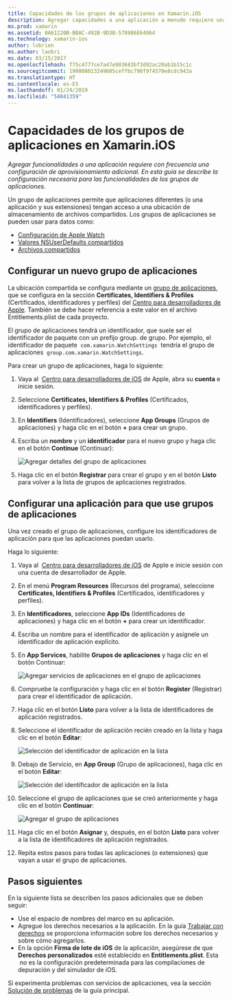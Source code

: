 ```yaml
---
title: Capacidades de los grupos de aplicaciones en Xamarin.iOS
description: Agregar capacidades a una aplicación a menudo requiere una configuración de aprovisionamiento adicional. En esta guía se describe la configuración necesaria para las capacidades de los grupos de aplicaciones.
ms.prod: xamarin
ms.assetid: 0A61220B-BBAC-492B-9D3B-578986E64064
ms.technology: xamarin-ios
author: lobrien
ms.author: laobri
ms.date: 03/15/2017
ms.openlocfilehash: f75c4777ce7a47e983683bf3d92ac20ab1b15c1c
ms.sourcegitcommit: 190808013249005ceffbc798f9f4570e8cdc943a
ms.translationtype: HT
ms.contentlocale: es-ES
ms.lasthandoff: 01/24/2019
ms.locfileid: "54841359"
---
```

# <a name="app-group-capabilities-in-xamarinios"></a>Capacidades de los grupos de aplicaciones en Xamarin.iOS

_Agregar funcionalidades a una aplicación requiere con frecuencia una configuración de aprovisionamiento adicional. En esta guía se describe la configuración necesaria para las funcionalidades de los grupos de aplicaciones._

Un grupo de aplicaciones permite que aplicaciones diferentes (o una aplicación y sus extensiones) tengan acceso a una ubicación de almacenamiento de archivos compartidos. Los grupos de aplicaciones se pueden usar para datos como:

*   [Configuración de Apple Watch](~/ios/watchos/app-fundamentals/settings.md)
*   [Valores NSUserDefaults compartidos](~/ios/app-fundamentals/user-defaults.md)
*   [Archivos compartidos](~/ios/watchos/app-fundamentals/parent-app.md#files)

## <a name="configure-a-new-app-group"></a>Configurar un nuevo grupo de aplicaciones

La ubicación compartida se configura mediante un [grupo de aplicaciones](https://developer.apple.com/library/content/documentation/Miscellaneous/Reference/EntitlementKeyReference/Chapters/EnablingAppSandbox.html#//apple_ref/doc/uid/TP40011195-CH4-SW19), que se configura en la sección **Certificates, Identifiers & Profiles** (Certificados, identificadores y perfiles) del [Centro para desarrolladores de Apple](https://developer.apple.com/account/). También se debe hacer referencia a este valor en el archivo Entitlements.plist de cada proyecto.

El grupo de aplicaciones tendrá un identificador, que suele ser el identificador de paquete con un prefijo group. de grupo. Por ejemplo, el identificador de paquete  `com.xamarin.WatchSettings`  tendría el grupo de aplicaciones  `group.com.xamarin.WatchSettings`.

Para crear un grupo de aplicaciones, haga lo siguiente:

1.  Vaya al  [Centro para desarrolladores de iOS](https://developer.apple.com/account/) de Apple, abra su **cuenta** e inicie sesión.
2.  Seleccione **Certificates, Identifiers & Profiles** (Certificados, identificadores y perfiles).
3.  En **Identifiers** (Identificadores), seleccione **App Groups** (Grupos de aplicaciones) y haga clic en el botón **+** para crear un grupo.
4.  Escriba un **nombre** y un **identificador** para el nuevo grupo y haga clic en el botón **Continue** (Continuar): 
   
    ![Agregar detalles del grupo de aplicaciones](app-groups-capabilities-images/image52.png)

5.  Haga clic en el botón **Registrar** para crear el grupo y en el botón **Listo** para volver a la lista de grupos de aplicaciones registrados.

## <a name="configure-an-app-to-use-app-groups"></a>Configurar una aplicación para que use grupos de aplicaciones

Una vez creado el grupo de aplicaciones, configure los identificadores de aplicación para que las aplicaciones puedan usarlo.

Haga lo siguiente:

1.  Vaya al  [Centro para desarrolladores de iOS](https://developer.apple.com/account/) de Apple e inicie sesión con una cuenta de desarrollador de Apple.
2.  En el menú **Program Resources** (Recursos del programa), seleccione **Certificates, Identifiers & Profiles** (Certificados, identificadores y perfiles).
3.  En **Identificadores**, seleccione **App IDs** (Identificadores de aplicaciones) y haga clic en el botón **+** para crear un identificador.
4.  Escriba un nombre para el identificador de aplicación y asígnele un identificador de aplicación explícito.
5.  En **App Services**, habilite **Grupos de aplicaciones** y haga clic en el botón Continuar:

    ![Agregar servicios de aplicaciones en el grupo de aplicaciones](app-groups-capabilities-images/image53.png)

6.  Compruebe la configuración y haga clic en el botón **Register** (Registrar) para crear el identificador de aplicación.
7.  Haga clic en el botón **Listo** para volver a la lista de identificadores de aplicación registrados.
8.  Seleccione el identificador de aplicación recién creado en la lista y haga clic en el botón **Editar**:

    ![Selección del identificador de aplicación en la lista](app-groups-capabilities-images/image54.png)

9.  Debajo de Servicio, en **App Group** (Grupo de aplicaciones), haga clic en el botón **Editar**:

    ![Selección del identificador de aplicación en la lista](app-groups-capabilities-images/image55.png)

10. Seleccione el grupo de aplicaciones que se creó anteriormente y haga clic en el botón **Continuar**:

    ![Agregar el grupo de aplicaciones](app-groups-capabilities-images/image56.png)

11. Haga clic en el botón **Asignar** y, después, en el botón **Listo** para volver a la lista de identificadores de aplicación registrados.
12. Repita estos pasos para todas las aplicaciones (o extensiones) que vayan a usar el grupo de aplicaciones.

## <a name="next-steps"></a>Pasos siguientes
 
En la siguiente lista se describen los pasos adicionales que se deben seguir:

* Use el espacio de nombres del marco en su aplicación.
* Agregue los derechos necesarios a la aplicación. En la guía [Trabajar con derechos](~/ios/deploy-test/provisioning/entitlements.md) se proporciona información sobre los derechos necesarios y sobre cómo agregarlos.
* En la opción **Firma de lote de iOS** de la aplicación, asegúrese de que **Derechos personalizados** esté establecido en **Entitlements.plist**. Esta  _no_ es la configuración predeterminada para las compilaciones de depuración y del simulador de iOS.

Si experimenta problemas con servicios de aplicaciones, vea la sección [Solución de problemas](~/ios/deploy-test/provisioning/capabilities/index.md) de la guía principal.
